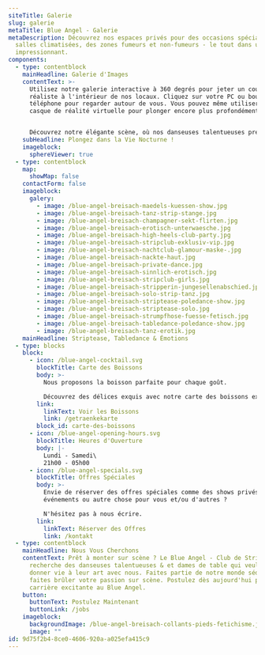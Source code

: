 ```yaml
---
siteTitle: Galerie
slug: galerie
metaTitle: Blue Angel - Galerie
metaDescription: Découvrez nos espaces privés pour des occasions spéciales, des
  salles climatisées, des zones fumeurs et non-fumeurs - le tout dans un cadre
  impressionnant.
components:
  - type: contentblock
    mainHeadline: Galerie d'Images
    contentText: >-
      Utilisez notre galerie interactive à 360 degrés pour jeter un coup d'œil
      réaliste à l'intérieur de nos locaux. Cliquez sur votre PC ou bougez votre
      téléphone pour regarder autour de vous. Vous pouvez même utiliser un
      casque de réalité virtuelle pour plonger encore plus profondément.


      Découvrez notre élégante scène, où nos danseuses talentueuses présentent leurs compétences en striptease. Découvrez des espaces privés pour des occasions spéciales, des salles climatisées, des zones fumeurs et non-fumeurs - le tout dans une ambiance impressionnante.
    subHeadline: Plongez dans la Vie Nocturne !
    imageblock:
      sphereViewer: true
  - type: contentblock
    map:
      showMap: false
    contactForm: false
    imageblock:
      galery:
        - image: /blue-angel-breisach-maedels-kuessen-show.jpg
        - image: /blue-angel-breisach-tanz-strip-stange.jpg
        - image: /blue-angel-breisach-champagner-sekt-flirten.jpg
        - image: /blue-angel-breisach-erotisch-unterwaesche.jpg
        - image: /blue-angel-breisach-high-heels-club-party.jpg
        - image: /blue-angel-breisach-stripclub-exklusiv-vip.jpg
        - image: /blue-angel-breisach-nachtclub-glamour-maske-.jpg
        - image: /blue-angel-breisach-nackte-haut.jpg
        - image: /blue-angel-breisach-private-dance.jpg
        - image: /blue-angel-breisach-sinnlich-erotisch.jpg
        - image: /blue-angel-breisach-stripclub-girls.jpg
        - image: /blue-angel-breisach-stripperin-jungesellenabschied.jpg
        - image: /blue-angel-breisach-solo-strip-tanz.jpg
        - image: /blue-angel-breisach-striptease-poledance-show.jpg
        - image: /blue-angel-breisach-striptease-solo.jpg
        - image: /blue-angel-breisach-strumpfhose-fuesse-fetisch.jpg
        - image: /blue-angel-breisach-tabledance-poledance-show.jpg
        - image: /blue-angel-breisach-tanz-erotik.jpg
    mainHeadline: Striptease, Tabledance & Émotions
  - type: blocks
    block:
      - icon: /blue-angel-cocktail.svg
        blockTitle: Carte des Boissons
        body: >-
          Nous proposons la boisson parfaite pour chaque goût.

          Découvrez des délices exquis avec notre carte des boissons exquises chez Blue Angel.
        link:
          linkText: Voir les Boissons
          link: /getraenkekarte
        block_id: carte-des-boissons
      - icon: /blue-angel-opening-hours.svg
        blockTitle: Heures d'Ouverture
        body: |-
          Lundi - Samedi\
          21h00 - 05h00
      - icon: /blue-angel-specials.svg
        blockTitle: Offres Spéciales
        body: >-
          Envie de réserver des offres spéciales comme des shows privés, des
          événements ou autre chose pour vous et/ou d'autres ?

          N'hésitez pas à nous écrire.
        link:
          linkText: Réserver des Offres
          link: /kontakt
  - type: contentblock
    mainHeadline: Nous Vous Cherchons
    contentText: Prêt à monter sur scène ? Le Blue Angel - Club de Strip-tease
      recherche des danseuses talentueuses & et dames de table qui veulent
      donner vie à leur art avec nous. Faites partie de notre monde séduisant et
      faites brûler votre passion sur scène. Postulez dès aujourd'hui pour une
      carrière excitante au Blue Angel.
    button:
      buttonText: Postulez Maintenant
      buttonLink: /jobs
    imageblock:
      backgroundImage: /blue-angel-breisach-collants-pieds-fetichisme.jpg
      image: ""
id: 9d75f2b4-8ce0-4606-920a-a025efa415c9
---
```

